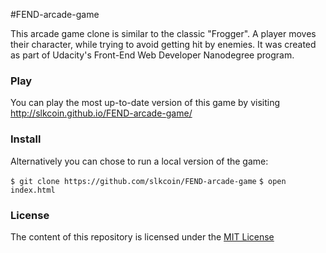 #FEND-arcade-game

This arcade game clone is similar to the classic "Frogger". A player moves their
character, while trying to avoid getting hit by enemies. It was created as part of
Udacity's Front-End Web Developer Nanodegree program.

### Play

You can play the most up-to-date version of this game by visiting http://slkcoin.github.io/FEND-arcade-game/

### Install

Alternatively you can chose to run a local version of the game:

`$ git clone https://github.com/slkcoin/FEND-arcade-game`
`$ open index.html`

### License

The content of this repository is licensed under the [MIT License](https://opensource.org/licenses/MIT)
